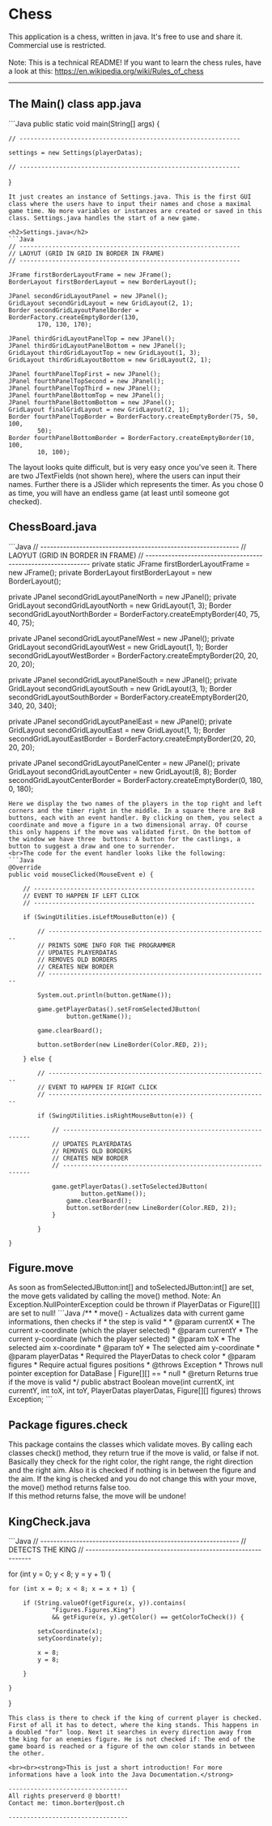# Chess

This application is a chess, written in java. It's free to use and share it. Commercial use is restricted.
<br><br>Note: This is a technical README! If you want to learn the chess rules, have a look at this: https://en.wikipedia.org/wiki/Rules_of_chess

---------------------------------

<h2>The Main() class app.java</h2>
```Java
public static void main(String[] args) {

	// -------------------------------------------------------------
	
	settings = new Settings(playerDatas);
	
	// -------------------------------------------------------------

}
```
It just creates an instance of Settings.java. This is the first GUI class where the users have to input their names and chose a maximal game time. No more variables or instanzes are created or saved in this class. Settings.java handles the start of a new game.

<h2>Settings.java</h2>
```Java
// -------------------------------------------------------------
// LAOYUT (GRID IN GRID IN BORDER IN FRAME)
// -------------------------------------------------------------

JFrame firstBorderLayoutFrame = new JFrame();
BorderLayout firstBorderLayout = new BorderLayout();

JPanel secondGridLayoutPanel = new JPanel();
GridLayout secondGridLayout = new GridLayout(2, 1);
Border secondGridLayoutPanelBorder = BorderFactory.createEmptyBorder(130,
		170, 130, 170);

JPanel thirdGridLayoutPanelTop = new JPanel();
JPanel thirdGridLayoutPanelBottom = new JPanel();
GridLayout thirdGridLayoutTop = new GridLayout(1, 3);
GridLayout thirdGridLayoutBottom = new GridLayout(2, 1);

JPanel fourthPanelTopFirst = new JPanel();
JPanel fourthPanelTopSecond = new JPanel();
JPanel fourthPanelTopThird = new JPanel();
JPanel fourthPanelBottomTop = new JPanel();
JPanel fourthPanelBottomBottom = new JPanel();
GridLayout finalGridLayout = new GridLayout(2, 1);
Border fourthPanelTopBorder = BorderFactory.createEmptyBorder(75, 50, 100,
		50);
Border fourthPanelBottomBorder = BorderFactory.createEmptyBorder(10, 100,
		10, 100);
```
The layout looks quite difficult, but is very easy once you've seen it. There are two JTextFields (not shown here), where the users can input their names. Further there is a JSlider which represents the timer. As you chose 0 as time, you will have an endless game (at least until someone got checked).

<h2>ChessBoard.java</h2>
```Java
// -------------------------------------------------------------
// LAOYUT (GRID IN BORDER IN FRAME)
// -------------------------------------------------------------
private static JFrame firstBorderLayoutFrame = new JFrame();
private BorderLayout firstBorderLayout = new BorderLayout();

private JPanel secondGridLayoutPanelNorth = new JPanel();
private GridLayout secondGridLayoutNorth = new GridLayout(1, 3);
Border secondGridLayoutNorthBorder = BorderFactory.createEmptyBorder(40,
		75, 40, 75);

private JPanel secondGridLayoutPanelWest = new JPanel();
private GridLayout secondGridLayoutWest = new GridLayout(1, 1);
Border secondGridLayoutWestBorder = BorderFactory.createEmptyBorder(20, 20,
		20, 20);

private JPanel secondGridLayoutPanelSouth = new JPanel();
private GridLayout secondGridLayoutSouth = new GridLayout(3, 1);
Border secondGridLayoutSouthBorder = BorderFactory.createEmptyBorder(20,
		340, 20, 340);

private JPanel secondGridLayoutPanelEast = new JPanel();
private GridLayout secondGridLayoutEast = new GridLayout(1, 1);
Border secondGridLayoutEastBorder = BorderFactory.createEmptyBorder(20, 20,
		20, 20);

private JPanel secondGridLayoutPanelCenter = new JPanel();
private GridLayout secondGridLayoutCenter = new GridLayout(8, 8);
Border secondGridLayoutCenterBorder = BorderFactory.createEmptyBorder(0,
		180, 0, 180);
```
Here we display the two names of the players in the top right and left corners and the timer right in the middle. In a square there are 8x8 buttons, each with an event handler. By clicking on them, you select a coordinate and move a figure in a two dimensional array. Of course this only happens if the move was validated first. On the bottom of the window we have three  buttons: A button for the castlings, a button to suggest a draw and one to surrender.
<br>The code for the event handler looks like the following:
```Java
@Override
public void mouseClicked(MouseEvent e) {

	// -------------------------------------------------------------
	// EVENT TO HAPPEN IF LEFT CLICK
	// -------------------------------------------------------------

	if (SwingUtilities.isLeftMouseButton(e)) {

		// -------------------------------------------------------------
		// PRINTS SOME INFO FOR THE PROGRAMMER
		// UPDATES PLAYERDATAS
		// REMOVES OLD BORDERS
		// CREATES NEW BORDER
		// -------------------------------------------------------------

		System.out.println(button.getName());

		game.getPlayerDatas().setFromSelectedJButton(
				button.getName());

		game.clearBoard();

		button.setBorder(new LineBorder(Color.RED, 2));

	} else {

		// -------------------------------------------------------------
		// EVENT TO HAPPEN IF RIGHT CLICK
		// -------------------------------------------------------------

		if (SwingUtilities.isRightMouseButton(e)) {

			// -------------------------------------------------------------
			// UPDATES PLAYERDATAS
			// REMOVES OLD BORDERS
			// CREATES NEW BORDER
			// -------------------------------------------------------------

			game.getPlayerDatas().setToSelectedJButton(
					button.getName());
				game.clearBoard();
				button.setBorder(new LineBorder(Color.RED, 2));
			}

		}

}
```
<h2>Figure.move</h2>
As soon as fromSelectedJButton:int[] and toSelectedJButton:int[] are set, the move gets validated by calling the move() method. Note: An Exception.NullPointerException could be thrown if PlayerDatas or Figure[][] are set to null!
```Java
/**
 * move() - Actualizes data with current game informations, then checks if
 * the step is valid
 * 
 * @param currentX
 *            The current x-coordinate (which the player selected)
 * @param currentY
 *            The current y-coordinate (which the player selected)
 * @param toX
 *            The selected aim x-coordinate
 * @param toY
 *            The selected aim y-coordinate
 * @param playerDatas
 *            Required the PlayerDatas to check color
 * @param figures
 *            Require actual figures positions
 * @throws Exception
 *             Throws null pointer exception for DataBase | Figure[][] ==
 *             null
 * @return Returns true if the move is valid
 */
public abstract Boolean move(int currentX, int currentY, int toX, int toY,
		PlayerDatas playerDatas, Figure[][] figures) throws Exception;
```

<h2>Package figures.check</h2>
This package contains the classes which validate moves. By calling each classes check() method, they return true if the move is valid, or false if not. Basically they check for the right color, the right range, the right direction and the right aim. Also it is checked if nothing is in between the figure and the aim. If the king is checked and you do not change this with your move, the move() method returns false too.
<br>If this method returns false, the move will be undone!

<h2>KingCheck.java</h2>
```Java
// -------------------------------------------------------------
// DETECTS THE KING
// -------------------------------------------------------------

for (int y = 0; y < 8; y = y + 1) {

	for (int x = 0; x < 8; x = x + 1) {

		if (String.valueOf(getFigure(x, y)).contains(
				"Figures.Figures.King")
				&& getFigure(x, y).getColor() == getColorToCheck()) {

			setxCoordinate(x);
			setyCoordinate(y);

			x = 8;
			y = 8;

		}

	}

}
```
This class is there to check if the king of current player is checked. First of all it has to detect, where the king stands. This happens in a doubled "for" loop. Next it searches in every direction away from the king for an enemies figure. He is not checked if: The end of the game board is reached or a figure of the own color stands in between the other.

<br><br><strong>This is just a short introduction! For more informations have a look into the Java Documentation.</strong>

---------------------------------
All rights preserverd @ bbortt!
Contact me: timon.borter@post.ch

---------------------------------
